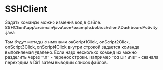 # SSHClient
Задать команды можно изменив код в файле.
SSHClient\app\src\main\java\com\example\bob\sshclient\DashboardActivity.java

Там будут методы с именами onScript1Click, onScript2Click, onScript3Click, 
onScript4Click внутри строкой задается команда выполняемая удалено.
Если надо несколько команд их можно разделить через "\n" - перенос строки. 
Например "cd Dir1\nls" - сначала переходим в Dir1 затем выводим список файлов.
